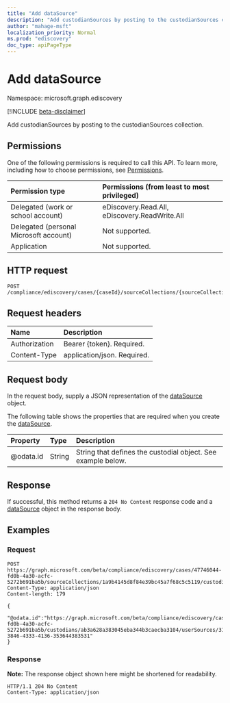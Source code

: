 ```yaml
---
title: "Add dataSource"
description: "Add custodianSources by posting to the custodianSources collection."
author: "mahage-msft"
localization_priority: Normal
ms.prod: "ediscovery"
doc_type: apiPageType
---
```


# Add dataSource

Namespace: microsoft.graph.ediscovery

[!INCLUDE [beta-disclaimer](../../includes/beta-disclaimer.md)]

Add custodianSources by posting to the custodianSources collection.

## Permissions

One of the following permissions is required to call this API. To learn more, including how to choose permissions, see [Permissions](/graph/permissions-reference).

|Permission type|Permissions (from least to most privileged)|
|:---|:---|
|Delegated (work or school account)|eDiscovery.Read.All, eDiscovery.ReadWrite.All|
|Delegated (personal Microsoft account)|Not supported.|
|Application|Not supported.|

## HTTP request

<!-- {
  "blockType": "ignored"
}
-->

``` http
POST /compliance/ediscovery/cases/{caseId}/sourceCollections/{sourceCollectionId}/custodianSources/$ref
```

## Request headers

|Name|Description|
|:---|:---|
|Authorization|Bearer {token}. Required.|
|Content-Type|application/json. Required.|

## Request body

In the request body, supply a JSON representation of the [dataSource](../resources/ediscovery-datasource.md) object.

The following table shows the properties that are required when you create the [dataSource](../resources/ediscovery-datasource.md).

|Property|Type|Description|
|:---|:---|:---|
|@odata.id|String|String that defines the custodial object.  See example below.|

## Response

If successful, this method returns a `204 No Content` response code and a [dataSource](../resources/ediscovery-datasource.md) object in the response body.

## Examples

### Request

<!-- {
  "blockType": "request",
  "name": "create_datasource_from_"
}
-->

``` http
POST https://graph.microsoft.com/beta/compliance/ediscovery/cases/47746044-fd0b-4a30-acfc-5272b691ba5b/sourceCollections/1a9b4145d8f84e39bc45a7f68c5c5119/custodianSources/$ref
Content-Type: application/json
Content-length: 179

{
  "@odata.id":"https://graph.microsoft.com/beta/compliance/ediscovery/cases/47746044-fd0b-4a30-acfc-5272b691ba5b/custodians/ab3a628a383045eba344b3caecba3104/userSources/31423539-3846-4333-4136-353644383531"
}
```

### Response

**Note:** The response object shown here might be shortened for readability.
<!-- {
  "blockType": "response",
  "truncated": true,
  "@odata.type": "microsoft.graph.ediscovery.dataSource"
}
-->

``` http
HTTP/1.1 204 No Content
Content-Type: application/json
```
